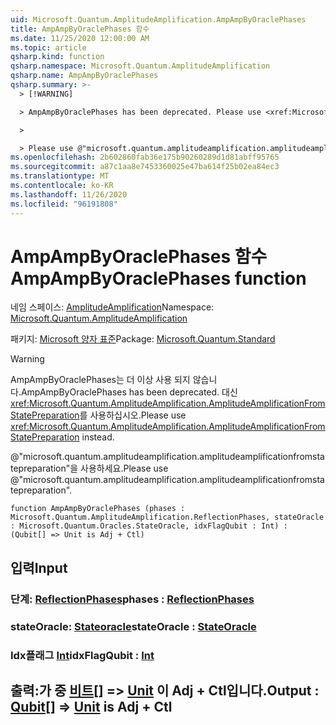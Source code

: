```yaml
---
uid: Microsoft.Quantum.AmplitudeAmplification.AmpAmpByOraclePhases
title: AmpAmpByOraclePhases 함수
ms.date: 11/25/2020 12:00:00 AM
ms.topic: article
qsharp.kind: function
qsharp.namespace: Microsoft.Quantum.AmplitudeAmplification
qsharp.name: AmpAmpByOraclePhases
qsharp.summary: >-
  > [!WARNING]

  > AmpAmpByOraclePhases has been deprecated. Please use <xref:Microsoft.Quantum.AmplitudeAmplification.AmplitudeAmplificationFromStatePreparation> instead.

  >

  > Please use @"microsoft.quantum.amplitudeamplification.amplitudeamplificationfromstatepreparation".
ms.openlocfilehash: 2b602860fab36e175b90260289d1d81abff95765
ms.sourcegitcommit: a87c1aa8e7453360025e47ba614f25b02ea84ec3
ms.translationtype: MT
ms.contentlocale: ko-KR
ms.lasthandoff: 11/26/2020
ms.locfileid: "96191808"
---
```

# <a name="ampampbyoraclephases-function"></a><span data-ttu-id="5a5b7-102">AmpAmpByOraclePhases 함수</span><span class="sxs-lookup"><span data-stu-id="5a5b7-102">AmpAmpByOraclePhases function</span></span>

<span data-ttu-id="5a5b7-103">네임 스페이스: [AmplitudeAmplification](xref:Microsoft.Quantum.AmplitudeAmplification)</span><span class="sxs-lookup"><span data-stu-id="5a5b7-103">Namespace: [Microsoft.Quantum.AmplitudeAmplification](xref:Microsoft.Quantum.AmplitudeAmplification)</span></span>

<span data-ttu-id="5a5b7-104">패키지: [Microsoft 양자 표준](https://nuget.org/packages/Microsoft.Quantum.Standard)</span><span class="sxs-lookup"><span data-stu-id="5a5b7-104">Package: [Microsoft.Quantum.Standard](https://nuget.org/packages/Microsoft.Quantum.Standard)</span></span>


> [!WARNING]
> <span data-ttu-id="5a5b7-105">AmpAmpByOraclePhases는 더 이상 사용 되지 않습니다.</span><span class="sxs-lookup"><span data-stu-id="5a5b7-105">AmpAmpByOraclePhases has been deprecated.</span></span> <span data-ttu-id="5a5b7-106">대신 <xref:Microsoft.Quantum.AmplitudeAmplification.AmplitudeAmplificationFromStatePreparation>를 사용하십시오.</span><span class="sxs-lookup"><span data-stu-id="5a5b7-106">Please use <xref:Microsoft.Quantum.AmplitudeAmplification.AmplitudeAmplificationFromStatePreparation> instead.</span></span>
>
> <span data-ttu-id="5a5b7-107">@"microsoft.quantum.amplitudeamplification.amplitudeamplificationfromstatepreparation"을 사용하세요.</span><span class="sxs-lookup"><span data-stu-id="5a5b7-107">Please use @"microsoft.quantum.amplitudeamplification.amplitudeamplificationfromstatepreparation".</span></span>



```qsharp
function AmpAmpByOraclePhases (phases : Microsoft.Quantum.AmplitudeAmplification.ReflectionPhases, stateOracle : Microsoft.Quantum.Oracles.StateOracle, idxFlagQubit : Int) : (Qubit[] => Unit is Adj + Ctl)
```


## <a name="input"></a><span data-ttu-id="5a5b7-108">입력</span><span class="sxs-lookup"><span data-stu-id="5a5b7-108">Input</span></span>

### <a name="phases--reflectionphases"></a><span data-ttu-id="5a5b7-109">단계: [ReflectionPhases](xref:Microsoft.Quantum.AmplitudeAmplification.ReflectionPhases)</span><span class="sxs-lookup"><span data-stu-id="5a5b7-109">phases : [ReflectionPhases](xref:Microsoft.Quantum.AmplitudeAmplification.ReflectionPhases)</span></span>




### <a name="stateoracle--stateoracle"></a><span data-ttu-id="5a5b7-110">stateOracle: [Stateoracle](xref:Microsoft.Quantum.Oracles.StateOracle)</span><span class="sxs-lookup"><span data-stu-id="5a5b7-110">stateOracle : [StateOracle](xref:Microsoft.Quantum.Oracles.StateOracle)</span></span>




### <a name="idxflagqubit--int"></a><span data-ttu-id="5a5b7-111">Idx플래그 [Int](xref:microsoft.quantum.lang-ref.int)</span><span class="sxs-lookup"><span data-stu-id="5a5b7-111">idxFlagQubit : [Int](xref:microsoft.quantum.lang-ref.int)</span></span>





## <a name="output--qubit--unit--is-adj--ctl"></a><span data-ttu-id="5a5b7-112">출력:가 중 [비트](xref:microsoft.quantum.lang-ref.qubit)[] => [Unit](xref:microsoft.quantum.lang-ref.unit)  이 Adj + Ctl입니다.</span><span class="sxs-lookup"><span data-stu-id="5a5b7-112">Output : [Qubit](xref:microsoft.quantum.lang-ref.qubit)[] => [Unit](xref:microsoft.quantum.lang-ref.unit)  is Adj + Ctl</span></span>

